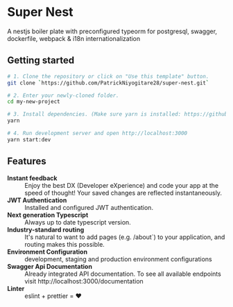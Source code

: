 # Super Nest

A nestjs boiler plate with preconfigured typeorm for postgresql, swagger, dockerfile, webpack & i18n internationalization  


## Getting started

```bash
# 1. Clone the repository or click on "Use this template" button.
git clone `https://github.com/PatrickNiyogitare28/super-nest.git`

# 2. Enter your newly-cloned folder.
cd my-new-project

# 3. Install dependencies. (Make sure yarn is installed: https://github.com/PatrickNiyogitare28/super-nest.git)
yarn

# 4. Run development server and open http://localhost:3000
yarn start:dev

```

## Features

<dl>
  <!-- <dt><b>Quick scaffolding</b></dt>
  <dd>Create modules, services, controller - right from the CLI!</dd> -->

  <dt><b>Instant feedback</b></dt>
  <dd>Enjoy the best DX (Developer eXperience) and code your app at the speed of thought! Your saved changes are reflected instantaneously.</dd>

  <dt><b>JWT Authentication</b></dt>
  <dd>Installed and configured JWT authentication.</dd>

  <dt><b>Next generation Typescript</b></dt>
  <dd>Always up to date typescript version.</dd>

  <dt><b>Industry-standard routing</b></dt>
  <dd>It's natural to want to add pages (e.g. /about`) to your application, and routing makes this possible.</dd>

  <dt><b>Environment Configuration</b></dt>
  <dd>development, staging and production environment configurations</dd>

  <dt><b>Swagger Api Documentation</b></dt>
  <dd>Already integrated API documentation. To see all available endpoints visit http://localhost:3000/documentation</dd>

  <dt><b>Linter</b></dt>  
  <dd>eslint + prettier = ❤️</dd>
</dl>

